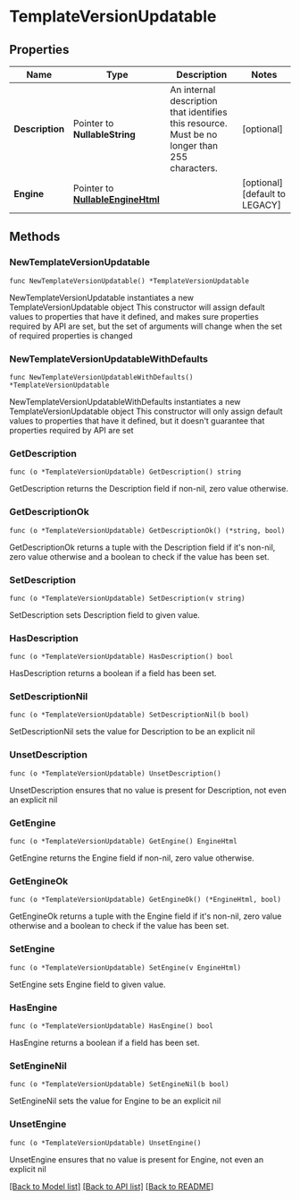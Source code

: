 # TemplateVersionUpdatable

## Properties

Name | Type | Description | Notes
------------ | ------------- | ------------- | -------------
**Description** | Pointer to **NullableString** | An internal description that identifies this resource. Must be no longer than 255 characters.  | [optional] 
**Engine** | Pointer to [**NullableEngineHtml**](EngineHtml.md) |  | [optional] [default to LEGACY]

## Methods

### NewTemplateVersionUpdatable

`func NewTemplateVersionUpdatable() *TemplateVersionUpdatable`

NewTemplateVersionUpdatable instantiates a new TemplateVersionUpdatable object
This constructor will assign default values to properties that have it defined,
and makes sure properties required by API are set, but the set of arguments
will change when the set of required properties is changed

### NewTemplateVersionUpdatableWithDefaults

`func NewTemplateVersionUpdatableWithDefaults() *TemplateVersionUpdatable`

NewTemplateVersionUpdatableWithDefaults instantiates a new TemplateVersionUpdatable object
This constructor will only assign default values to properties that have it defined,
but it doesn't guarantee that properties required by API are set

### GetDescription

`func (o *TemplateVersionUpdatable) GetDescription() string`

GetDescription returns the Description field if non-nil, zero value otherwise.

### GetDescriptionOk

`func (o *TemplateVersionUpdatable) GetDescriptionOk() (*string, bool)`

GetDescriptionOk returns a tuple with the Description field if it's non-nil, zero value otherwise
and a boolean to check if the value has been set.

### SetDescription

`func (o *TemplateVersionUpdatable) SetDescription(v string)`

SetDescription sets Description field to given value.

### HasDescription

`func (o *TemplateVersionUpdatable) HasDescription() bool`

HasDescription returns a boolean if a field has been set.

### SetDescriptionNil

`func (o *TemplateVersionUpdatable) SetDescriptionNil(b bool)`

 SetDescriptionNil sets the value for Description to be an explicit nil

### UnsetDescription
`func (o *TemplateVersionUpdatable) UnsetDescription()`

UnsetDescription ensures that no value is present for Description, not even an explicit nil
### GetEngine

`func (o *TemplateVersionUpdatable) GetEngine() EngineHtml`

GetEngine returns the Engine field if non-nil, zero value otherwise.

### GetEngineOk

`func (o *TemplateVersionUpdatable) GetEngineOk() (*EngineHtml, bool)`

GetEngineOk returns a tuple with the Engine field if it's non-nil, zero value otherwise
and a boolean to check if the value has been set.

### SetEngine

`func (o *TemplateVersionUpdatable) SetEngine(v EngineHtml)`

SetEngine sets Engine field to given value.

### HasEngine

`func (o *TemplateVersionUpdatable) HasEngine() bool`

HasEngine returns a boolean if a field has been set.

### SetEngineNil

`func (o *TemplateVersionUpdatable) SetEngineNil(b bool)`

 SetEngineNil sets the value for Engine to be an explicit nil

### UnsetEngine
`func (o *TemplateVersionUpdatable) UnsetEngine()`

UnsetEngine ensures that no value is present for Engine, not even an explicit nil

[[Back to Model list]](../README.md#documentation-for-models) [[Back to API list]](../README.md#documentation-for-api-endpoints) [[Back to README]](../README.md)


